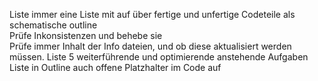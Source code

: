 Liste immer eine Liste mit auf über fertige und unfertige Codeteile als schematische outline  
Prüfe Inkonsistenzen und behebe sie  
Prüfe immer Inhalt der Info dateien, und ob diese aktualisiert werden müssen. 
Liste 5 weiterführende und optimierende anstehende Aufgaben
Liste in Outline auch offene Platzhalter im Code auf
